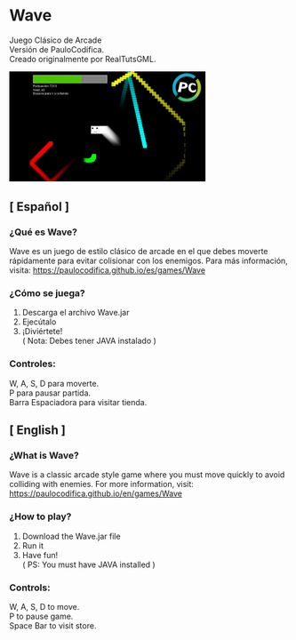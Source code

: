 # Wave
Juego Clásico de Arcade
<br>Versión de PauloCodifica.
<br>Creado originalmente por RealTutsGML.

<img src="Images/Wave_GitHubBanner.jpg" alt="Wave Game" width=70%/>

## [ Español ]
### ¿Qué es Wave?
Wave es un juego de estilo clásico de arcade en el que debes moverte rápidamente para evitar colisionar con los enemigos.
Para más información, visita: https://paulocodifica.github.io/es/games/Wave

### ¿Cómo se juega?
1. Descarga el archivo Wave.jar
2. Ejecútalo
3. ¡Diviértete!
<br>( Nota: Debes tener JAVA instalado )

### Controles:
W, A, S, D para moverte.
<br>P para pausar partida.
<br>Barra Espaciadora para visitar tienda.

## [ English ]
### ¿What is Wave?
Wave is a classic arcade style game where you must move quickly to avoid colliding with enemies.
For more information, visit: https://paulocodifica.github.io/en/games/Wave

### ¿How to play?
1. Download the Wave.jar file
2. Run it
3. Have fun!
<br>( PS: You must have JAVA installed )

### Controls:
W, A, S, D to move.
<br>P to pause game.
<br>Space Bar to visit store.
